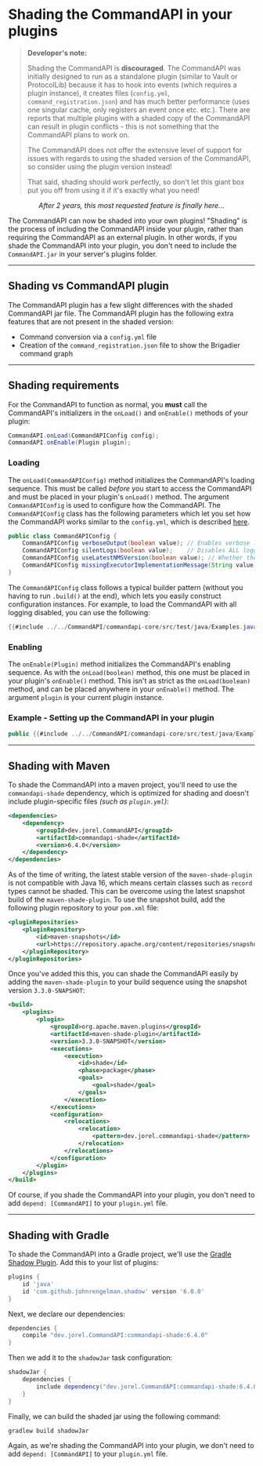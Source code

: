 # Shading the CommandAPI in your plugins

> **Developer's note:**
>
> Shading the CommandAPI is **discouraged**. The CommandAPI was initially designed to run as a standalone plugin (similar to Vault or ProtocolLib) because it has to hook into events (which requires a plugin instance), it creates files (`config.yml`, `command_registration.json`) and has much better performance (uses one singular cache, only registers an event once etc. etc.). There are reports that multiple plugins with a shaded copy of the CommandAPI can result in plugin conflicts - this is not something that the CommandAPI plans to work on.
>
> The CommandAPI does not offer the extensive level of support for issues with regards to using the shaded version of the CommandAPI, so consider using the plugin version instead!
> 
> That said, shading should work perfectly, so don't let this giant box put you off from using it if it's exactly what you need!

<p align="center"><i>After 2 years, this most requested feature is finally here...</i></p>

The CommandAPI can now be shaded into your own plugins! "Shading" is the process of including the CommandAPI inside your plugin, rather than requiring the CommandAPI as an external plugin. In other words, if you shade the CommandAPI into your plugin, you don't need to include the `CommandAPI.jar` in your server's plugins folder.

-----

## Shading vs CommandAPI plugin

The CommandAPI plugin has a few slight differences with the shaded CommandAPI jar file. The CommandAPI plugin has the following extra features that are not present in the shaded version:

- Command conversion via a `config.yml` file
- Creation of the `command_registration.json` file to show the Brigadier command graph

-----

## Shading requirements

For the CommandAPI to function as normal, you **must** call the CommandAPI's initializers in the `onLoad()` and `onEnable()` methods of your plugin:

```java
CommandAPI.onLoad(CommandAPIConfig config);
CommandAPI.onEnable(Plugin plugin);
```

### Loading

The `onLoad(CommandAPIConfig)` method initializes the CommandAPI's loading sequence. This must be called _before_ you start to access the CommandAPI and must be placed in your plugin's `onLoad()` method. The argument `CommandAPIConfig` is used to configure how the CommandAPI. The `CommandAPIConfig` class has the following parameters which let you set how the CommandAPI works similar to the `config.yml`, which is described [here](./config.md).

```java
public class CommandAPIConfig {
    CommandAPIConfig verboseOutput(boolean value); // Enables verbose logging
    CommandAPIConfig silentLogs(boolean value);    // Disables ALL logging (except errors)
    CommandAPIConfig useLatestNMSVersion(boolean value); // Whether the latest NMS implementation should be used or not
    CommandAPIConfig missingExecutorImplementationMessage(String value); // Set message to display when executor implementation is missing
}
```

The `CommandAPIConfig` class follows a typical builder pattern (without you having to run `.build()` at the end), which lets you easily construct configuration instances. For example, to load the CommandAPI with all logging disabled, you can use the following:

```java
{{#include ../../CommandAPI/commandapi-core/src/test/java/Examples.java:CommandAPIConfigSilent}}
```

### Enabling

The `onEnable(Plugin)` method initializes the CommandAPI's enabling sequence. As with the `onLoad(boolean)` method, this one must be placed in your plugin's `onEnable()` method. This isn't as strict as the `onLoad(boolean)` method, and can be placed anywhere in your `onEnable()` method. The argument `plugin` is your current plugin instance.

<div class="example">

### Example - Setting up the CommandAPI in your plugin

```java
public {{#include ../../CommandAPI/commandapi-core/src/test/java/Examples.java:shading}}
```


</div>

-----

## Shading with Maven

To shade the CommandAPI into a maven project, you'll need to use the `commandapi-shade` dependency, which is optimized for shading and doesn't include plugin-specific files _(such as `plugin.yml`)_:

```xml
<dependencies>
    <dependency>
        <groupId>dev.jorel.CommandAPI</groupId>
        <artifactId>commandapi-shade</artifactId>
        <version>6.4.0</version>
    </dependency>
</dependencies>
```

As of the time of writing, the latest stable version of the `maven-shade-plugin` is not compatible with Java 16, which means certain classes such as `record` types cannot be shaded. This can be overcome using the latest snapshot build of the `maven-shade-plugin`. To use the snapshot build, add the following plugin repository to your `pom.xml` file:

```xml
<pluginRepositories>
    <pluginRepository>
        <id>maven-snapshots</id>
        <url>https://repository.apache.org/content/repositories/snapshots/</url>
    </pluginRepository>
</pluginRepositories>
```

Once you've added this this, you can shade the CommandAPI easily by adding the `maven-shade-plugin` to your build sequence using the snapshot version `3.3.0-SNAPSHOT`:

```xml
<build>
    <plugins>
        <plugin>
            <groupId>org.apache.maven.plugins</groupId>
            <artifactId>maven-shade-plugin</artifactId>
            <version>3.3.0-SNAPSHOT</version>
            <executions>
                <execution>
                    <id>shade</id>
                    <phase>package</phase>
                    <goals>
                        <goal>shade</goal>
                    </goals>
                </execution>
            </executions>
            <configuration>
                <relocations>
                    <relocation>
                        <pattern>dev.jorel.commandapi-shade</pattern>
                    </relocation>
                </relocations>
            </configuration>
        </plugin>
    </plugins>
</build>
```

Of course, if you shade the CommandAPI into your plugin, you don't need to add `depend: [CommandAPI]` to your `plugin.yml` file.

-----

## Shading with Gradle

To shade the CommandAPI into a Gradle project, we'll use the [Gradle Shadow Plugin](https://imperceptiblethoughts.com/shadow/). Add this to your list of plugins:

```gradle
plugins {
    id 'java'
    id 'com.github.johnrengelman.shadow' version '6.0.0'
}
```

Next, we declare our dependencies:

```gradle
dependencies {
    compile "dev.jorel.CommandAPI:commandapi-shade:6.4.0"   
}
```

Then we add it to the `shadowJar` task configuration:

```gradle
shadowJar {
    dependencies {
        include dependency("dev.jorel.CommandAPI:commandapi-shade:6.4.0")
    }
}
```

Finally, we can build the shaded jar using the following command:

```
gradlew build shadowJar
```

Again, as we're shading the CommandAPI into your plugin, we don't need to add `depend: [CommandAPI]` to your `plugin.yml` file.